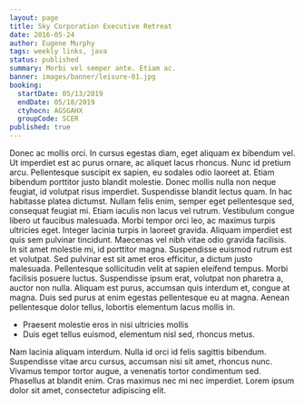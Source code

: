```yaml
---
layout: page
title: Sky Corporation Executive Retreat
date: 2016-05-24
author: Eugene Murphy
tags: weekly links, java
status: published
summary: Morbi vel semper ante. Etiam ac.
banner: images/banner/leisure-01.jpg
booking:
  startDate: 05/13/2019
  endDate: 05/18/2019
  ctyhocn: AGSGAHX
  groupCode: SCER
published: true
---
```

Donec ac mollis orci. In cursus egestas diam, eget aliquam ex bibendum vel. Ut imperdiet est ac purus ornare, ac aliquet lacus rhoncus. Nunc id pretium arcu. Pellentesque suscipit ex sapien, eu sodales odio laoreet at. Etiam bibendum porttitor justo blandit molestie. Donec mollis nulla non neque feugiat, id volutpat risus imperdiet. Suspendisse blandit lectus quam. In hac habitasse platea dictumst. Nullam felis enim, semper eget pellentesque sed, consequat feugiat mi. Etiam iaculis non lacus vel rutrum.
Vestibulum congue libero ut faucibus malesuada. Morbi tempor orci leo, ac maximus turpis ultricies eget. Integer lacinia turpis in laoreet gravida. Aliquam imperdiet est quis sem pulvinar tincidunt. Maecenas vel nibh vitae odio gravida facilisis. In sit amet molestie mi, id porttitor magna. Suspendisse euismod rutrum est et volutpat. Sed pulvinar est sit amet eros efficitur, a dictum justo malesuada. Pellentesque sollicitudin velit at sapien eleifend tempus. Morbi facilisis posuere luctus. Suspendisse ipsum erat, volutpat non pharetra a, auctor non nulla. Aliquam est purus, accumsan quis interdum et, congue at magna. Duis sed purus at enim egestas pellentesque eu at magna. Aenean pellentesque dolor tellus, lobortis elementum lacus mollis in.

* Praesent molestie eros in nisi ultricies mollis
* Duis eget tellus euismod, elementum nisl sed, rhoncus metus.

Nam lacinia aliquam interdum. Nulla id orci id felis sagittis bibendum. Suspendisse vitae arcu cursus, accumsan nisi sit amet, rhoncus nunc. Vivamus tempor tortor augue, a venenatis tortor condimentum sed. Phasellus at blandit enim. Cras maximus nec mi nec imperdiet. Lorem ipsum dolor sit amet, consectetur adipiscing elit.
